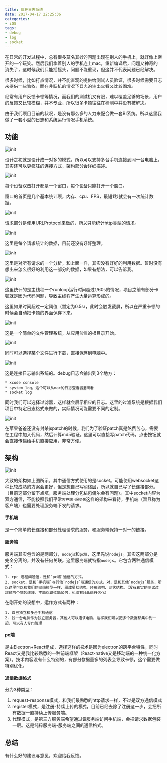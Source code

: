 ```yaml
---
title: 疯狂日志系统
date: 2017-04-17 22:25:36
categories:
- iOS
tags:
- debug
- log
- socket
---
```


在日常的开发过程中，总有很多莫名其妙的问题出现在别人的手机上，就好像上帝开的一个玩笑。然后我们拿着别人的手机连上mac，重新编译后，问题又神奇的消失了，这时候我们只能摇摇头，问题不能重现，但这并不代表问题已经解决。

<!--more-->

很多时候，比如打点情况，并不能直观的提供给测试人员验证，很多时候需要日志来提供一些验收，而在非联机的情况下日志的输出查看又比较困难。

经常有用户反馈卡顿等情况，而我们的测试机又有限，难以覆盖足够的场景，用户的反馈又比较模糊，并不专业，所以很多卡顿往往在猜测中并没有被解决。

由于我们项目目前的状况，是没有那么多的人力来配合做一套BI系统。所以这里我做了一套小型的日志和系统运行情况手机系统。

## 功能

![init](/images/2017/log/init.png)

设计之初就是设计成一对多的模式，所以可以支持多台手机连接到同一台电脑上，其实还可以更疯狂的连接方式，架构部分会详细描述。

![init](/images/2017/log/home.png)

每个设备双击打开都是一个窗口，每个设备只能打开一个窗口。

窗口的首页是几个基本统计项，内存、cpu、FPS，最短1秒就会有一次统计数据。

![init](/images/2017/log/net.png)

请求部分是使用URLProtocol来做的，所以只能统计http类型的请求。

![init](/images/2017/log/net_detail.png)

这里是每个请求统计的数据，目前还没有好好整理。

![init](/images/2017/log/net_stat.png)

这里是对所有请求的一个分析，和上面一样，其实没有好好的利用数据。暂时没有想出来怎么很好的利用这一部分的数据，如果有想法，可以告诉我。

![init](/images/2017/log/runloop.png)

这里统计的是主线程一个runloop运行时间超过1/60s的情况，项目之前有部分卡顿就是因为代码问题，导致主线程产生大量运算形成的。

这里如果时间超过一定阈值（暂定为0.5s），此时会触发截屏，所以在严重卡顿的时候会自动把卡顿的界面保存下来。

![init](/images/2017/log/file.png)

这是一个简单的文件管理系统，从应用沙盒的根目录开始。

![init](/images/2017/log/file_download.png)

同时可以选择某个文件进行下载，直接保存到电脑中。

![init](/images/2017/log/console.png)

这是连接日志输出系统的。debug日志会输出到3个地方：

    * xcode console
    * system log，这个可以从mac的日志查看器里面看
    * socket log

同时我们可以选择过滤器，这样就会展示相应的日志。这里的过滤系统是根据我们项目中特定日志格式来做的，实际情况可能需要不同的定制。

![init](/images/2017/log/jspatch.png)

在苹果爸爸还没有封杀jspatch的时候，我们为了验证patch真是煞费苦心，需要在工程中加入代码，然后计算md5验证。这里可以直接写patch代码，点击按钮就会直接传输给手机直接应用，非常方便。

## 架构

![init](/images/2017/log/structure.png)

大致的架构如上图所示，其中通信方式使用的是socket。可能使用websocket这种比较成熟的方案会更好，但是想自己写网络层，所以就自己写了长连接部分。（目前这部分留下点坑，服务端处理分包粘包偶尔会有问题）。其中socket内容为双方通信，不能按照我们平常`客户端-服务端`这样的架构来看待，手机端（暂且称为客户端）也需要处理服务端下发的请求。

#### 手机端

是一个简单的长连接和部分处理请求的服务，和服务端保持一对一的链接。

#### 服务端

服务端其实包含的是两部分，`nodejs`和`pc端`，这里先说`nodejs`。其实这两部分是完全分离的，并没有任何关联。这里服务端就特指`nodejs`。它包含两种通信模式：


    1. rpc 进程间通信，是和`pc端`通信的方式。
    2. socket，是和`手机端`与其他`nodejs`端通信的方式，对，是和其他`nodejs`服务，所以这里可以和我们的网络模型一样，组成星状结构、环形结构、网状结构。（没有真实的测试过超过两个端的连接，不能保证性能如何，也没有对此进行优化）


在刚开始的设想中，运作方式有两种：

    1. 自己独立和多台手机通信
    2. 找一台电脑作为独立服务器，其他人可以连该电脑，这样我们可以把多个数据都集中到一起，可以有人专门管理


#### pc端

是由Electron+React组成，选择这样的技术是因为electron的跨平台特性，同时React又是我比较熟悉的一种前端框架（React-native又是移动端的一种统一化方案）。技术内容没有什么特别的，有部分数据量多的列表会导致卡顿，这个需要做特别优化。

#### 通信数据格式

分为3种类型：

1. request-response模式，和我们最熟悉的http请求一样，不过是双方通信模式
2. register模式，是注册-持续上传的模式，目前已经去除了注册这一步，会把所有数据一直持续上传服务端。
3. 代理模式，是第三方服务端希望通过该服务端访问手机端，会把请求数据包装一层。这是纯粹服务端-服务端之间的通信格式。

## 总结

有什么好的建议与意见，欢迎给我反馈。
